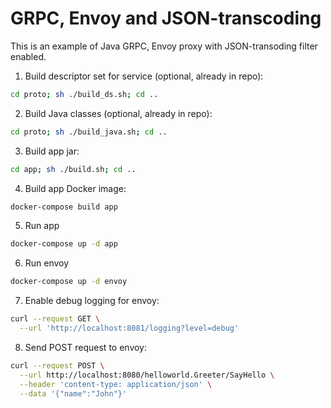 # GRPC, Envoy and JSON-transcoding

This is an example of Java GRPC, Envoy proxy with JSON-transoding filter enabled.

1. Build descriptor set for service (optional, already in repo):

```bash
cd proto; sh ./build_ds.sh; cd ..
```

2. Build Java classes (optional, already in repo):

```bash
cd proto; sh ./build_java.sh; cd ..
```

3. Build app jar:

```bash
cd app; sh ./build.sh; cd ..
```

4. Build app Docker image:

```bash
docker-compose build app
```

5. Run app

```bash
docker-compose up -d app
```

6. Run envoy

```bash
docker-compose up -d envoy
```

7. Enable debug logging for envoy:

```bash
curl --request GET \
  --url 'http://localhost:8081/logging?level=debug'
```

8. Send POST request to envoy:

```bash
curl --request POST \
  --url http://localhost:8080/helloworld.Greeter/SayHello \
  --header 'content-type: application/json' \
  --data '{"name":"John"}'
```
